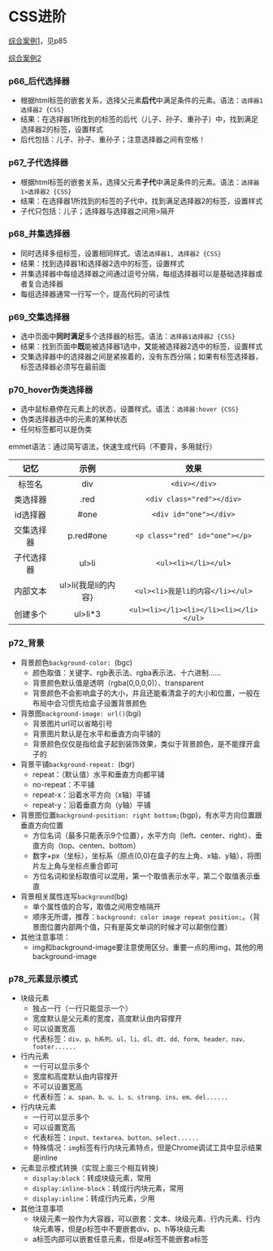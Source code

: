 # CSS进阶

[综合案例1](https://www.bilibili.com/video/BV1Kg411T7t9?p=85)，见p85

[综合案例2](https://www.bilibili.com/video/BV1Kg411T7t9?p=86)

### p66_后代选择器
- 根据html标签的嵌套关系，选择父元素**后代**中满足条件的元素。语法：`选择器1 选择器2 {CSS}`
- 结果：在选择器1所找到的标签的后代（儿子、孙子、重孙子）中，找到满足选择器2的标签，设置样式
- 后代包括：儿子、孙子、重孙子；注意选择器之间有空格！
### p67_子代选择器
- 根据html标签的嵌套关系，选择父元素**子代**中满足条件的元素。语法：`选择器1>选择器2 {CSS}`
- 结果：在选择器1所找到的标签的子代中，找到满足选择器2的标签，设置样式
- 子代只包括：儿子；选择器与选择器之间用>隔开
### p68_并集选择器
- 同时选择多组标签，设置相同样式。语法`选择器1, 选择器2 {CSS}`
- 结果：找到选择器1和选择器2选中的标签，设置样式
- 并集选择器中每组选择器之间通过逗号分隔，每组选择器可以是基础选择器或者复合选择器
- 每组选择器通常一行写一个，提高代码的可读性
### p69_交集选择器
- 选中页面中**同时满足**多个选择器的标签。语法：`选择器1选择器2 {CSS}`
- 结果：找到页面中**既**能被选择器1选中，**又**能被选择器2选中的标签，设置样式
- 交集选择器中的选择器之间是紧挨着的，没有东西分隔；如果有标签选择器，标签选择器必须写在最前面
### p70_hover伪类选择器
- 选中鼠标悬停在元素上的状态，设置样式。语法：`选择器:hover {CSS}`
- 伪类选择器选中的元素的某种状态
- 任何标签都可以是伪类


emmet语法：通过简写语法，快速生成代码（不要背，多用就行）


|    记忆    |        示例         |                  效果                  |
| :--------: | :-----------------: | :------------------------------------: |
|   标签名   |         div         |             `<div></div>`              |
|  类选择器  |        .red         |       `<div class="red"></div>`        |
|  id选择器  |        #one         |         `<div id="one"></div>`         |
| 交集选择器 |      p.red#one      |     `<p class="red" id="one"></p>`     |
| 子代选择器 |        ul>li        |          `<ul><li></li></ul>`          |
|  内部文本  | ul>li{我是li的内容} |    `<ul><li>我是li的内容</li></ul>`    |
|  创建多个  |       ul>li*3       | `<ul><li></li><li></li><li></li></ul>` |


### p72_背景
- 背景颜色`background-color: `(bgc)
    - 颜色取值：关键字、rgb表示法、rgba表示法、十六进制......
    - 背景颜色默认值是透明（rgba(0,0,0,0)）、transparent
    - 背景颜色不会影响盒子的大小，并且还能看清盒子的大小和位置，一般在布局中会习惯先给盒子设置背景颜色
- 背景图`background-image: url()`(bgi)
    - 背景图片url可以省略引号
    - 背景图片默认是在水平和垂直方向平铺的
    - 背景颜色仅仅是指给盒子起到装饰效果，类似于背景颜色，是不能撑开盒子的
- 背景平铺`background-repeat: `(bgr)
    - repeat：（默认值）水平和垂直方向都平铺
    - no-repeat：不平铺
    - repeat-x：沿着水平方向（x轴）平铺
    - repeat-y：沿着垂直方向（y轴）平铺
- 背景图位置`background-position: right bottom;`(bgp)，有水平方向位置跟垂直方向位置
    - 方位名词（最多只能表示9个位置），水平方向（left、center、right）、垂直方向（top、centen、bottom）
    - 数字+px（坐标），坐标系（原点(0,0)在盒子的左上角、x轴、y轴），将图片左上角与坐标点重合即可
    - 方位名词和坐标取值可以混用，第一个取值表示水平，第二个取值表示垂直
- 背景相关属性连写`background`(bg)
    - 单个属性值的合写，取值之间用空格隔开
    - 顺序无所谓，推荐：`background: color image repeat position;`。（背景图位置内部两个值，只有是英文单词的时候才可以颠倒位置）
- 其他注意事项：
    - img和background-image要注意使用区分。重要一点的用img，其他的用background-image

### p78_元素显示模式
- 块级元素
    - 独占一行（一行只能显示一个）
    - 宽度默认是父元素的宽度，高度默认由内容撑开
    - 可以设置宽高
    - 代表标签：`div、p、h系列、ul、li、dl、dt、dd、form、header、nav、footer......`
- 行内元素
    - 一行可以显示多个
    - 宽度和高度默认由内容撑开
    - 不可以设置宽高
    - 代表标签：`a、span、b、u、i、s、strong、ins、em、del......`
- 行内块元素
    - 一行可以显示多个
    - 可以设置宽高
    - 代表标签：`input、textarea、button、select......`
    - 特殊情况：`img`标签有行内块元素特点，但是Chrome调试工具中显示结果是inline
- 元素显示模式转换（实现上面三个相互转换）
    - `display:block`：转成块级元素，常用
    - `display:inline-block`：转成行内块元素，常用
    - `display:inline`：转成行内元素，少用
- 其他注意事项
    - 块级元素一般作为大容器，可以嵌套：文本、块级元素、行内元素、行内块元素等，但是p标签中不要嵌套div、p、h等块级元素
    - a标签内部可以嵌套任意元素，但是a标签不能嵌套a标签